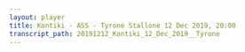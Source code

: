 ```yaml
---
layout: player
title: Kontiki - ASS - Tyrone Stallone 12 Dec 2019, 20:00
transcript_path: 20191212_Kontiki_12_Dec_2019__Tyrone
---
```


